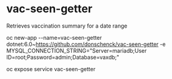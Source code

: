 # vac-seen-getter
Retrieves vaccination summary for a date range

oc new-app --name=vac-seen-getter dotnet:6.0~https://github.com/donschenck/vac-seen-getter -e MYSQL_CONNECTION_STRING="Server=mariadb;User ID=root;Password=admin;Database=vaxdb;"

oc expose service vac-seen-getter